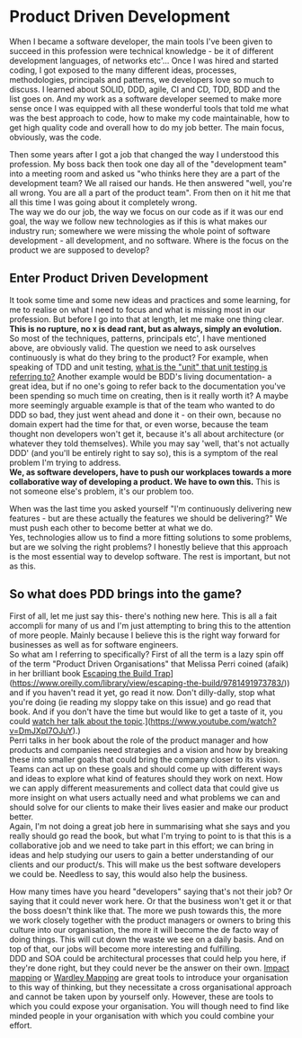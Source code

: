 
# Product Driven Development  
  
When I became a software developer, the main tools I've been given to succeed in this profession were technical knowledge - be it of different development languages, of networks etc'... Once I was hired and started coding, I got exposed to the many different ideas, processes, methodologies, principals and patterns, we developers love so much to discuss. I learned about SOLID, DDD, agile, CI and CD, TDD, BDD and the list goes on. And my work as a software developer seemed to make more sense once I was equipped with all these wonderful tools that told me what was the best approach to code, how to make my code maintainable, how to get high quality code and overall how to do my job better. The main focus, obviously, was the code.  
  
Then some years after I got a job that changed the way I understood this profession. My boss back then took one day all of the "development team" into a meeting room and asked us "who thinks here they are a part of the development team? We all raised our hands. He then answered "well, you're all wrong. You are all a part of the product team". From then on it hit me that all this time I was going about it completely wrong.  
The way we do our job, the way we focus on our code as if it was our end goal, the way we follow new technologies as if this is what makes our industry run; somewhere we were missing the whole point of software development - all development, and no software. Where is the focus on the product we are supposed to develop?  
  
## Enter Product Driven Development  
  
It took some time and some new ideas and practices and some learning, for me to realise on what I need to focus and what is missing most in our profession. But before I go into that at length, let me make one thing clear.  
**This is no rupture, no x is dead rant, but as always, simply an evolution.**  
So most of the techniques, patterns, principals etc', I have mentioned above, are obviously valid. The question we need to ask ourselves continuously is what do they bring to the product? For example, when speaking of TDD and unit testing, [what is the "unit" that unit testing is referring to?](https://youtube.com/watch?v=EZ05e7EMOLM) Another example would be BDD's living documentation- a great idea, but if no one's going to refer back to the documentation you've been spending so much time on creating, then is it really worth it?
A maybe more seemingly arguable example is that of the team who wanted to do DDD so bad, they just went ahead and done it - on their own, because no domain expert had the time for that, or even worse, because the team thought non developers won't get it, because it's all about architecture (or whatever they told themselves). While you may say 'well, that's not actually DDD' (and you'll be entirely right to say so), this is a symptom of the real problem I'm trying to address.  
**We, as software developers, have to push our workplaces towards a more collaborative way of developing a product. We have to own this.** This is not someone else's problem, it's our problem too.  
  
When was the last time you asked yourself "I'm continuously delivering new features - but are these actually the features we should be delivering?" We must push each other to become better at what we do.  
Yes, technologies allow us to find a more fitting solutions to some problems, but are we solving the right problems? I honestly believe that this approach is the most essential way to develop software. The rest is important, but not as this.  
  
## So what does PDD brings into the game?  
  
First of all, let me just say this- there's nothing new here. This is all a fait accompli for many of us and I'm just attempting to bring this to the attention of more people. Mainly because I believe this is the right way forward for businesses as well as for software engineers.  
So what am I referring to specifically? First of all the term is a lazy spin off of the term "Product Driven Organisations" that Melissa Perri coined (afaik) in her brilliant book [Escaping the Build Trap]([https://www.oreilly.com/library/view/escaping-the-build/9781491973783/)](https://www.oreilly.com/library/view/escaping-the-build/9781491973783/)) and if you haven't read it yet, go read it now. Don't dilly-dally, stop what you're doing (ie reading my sloppy take on this issue) and go read that book. And if you don't have the time but would like to get a taste of it, you could [watch her talk about the topic]([https://www.youtube.com/watch?v=DmJXpI7OJuY).](https://www.youtube.com/watch?v=DmJXpI7OJuY).)  
Perri talks in her book about the role of the product manager and how products and companies need strategies and a vision and how by breaking these into smaller goals that could bring the company closer to its vision. Teams can act up on these goals and should come up with different ways and ideas to explore what kind of features should they work on next. How we can apply different measurements and collect data that could give us more insight on what users actually need and what problems we can and should solve for our clients to make their lives easier and make our product better.  
Again, I'm not doing a great job here in summarising what she says and you really should go read the book, but what I'm trying to point to is that this is a collaborative job and we need to take part in this effort; we can bring in ideas and help studying our users to gain a better understanding of our clients and our product/s. This will make us the best software developers we could be. Needless to say, this would also help the business.  
  
How many times have you heard "developers" saying that's not their job? Or saying that it could never work here. Or that the business won't get it or that the boss doesn't think like that. The more we push towards this, the more we work closely together with the product managers or owners to bring this culture into our organisation, the more it will become the de facto way of doing things. This will cut down the waste we see on a daily basis. And on top of that, our jobs will become more interesting and fulfilling.  
DDD and SOA could be architectural processes that could help you here, if they're done right, but they could never be the answer on their own. [Impact mapping](https://www.impactmapping.org) or [Wardley Mapping](https://learnwardleymapping.com/) are great tools to introduce your organisation to this way of thinking, but they necessitate a cross organisational approach and cannot be taken upon by yourself only. However, these are tools to which you could expose your organisation. You will though need to find like minded people in your organisation with which you could combine your effort.
